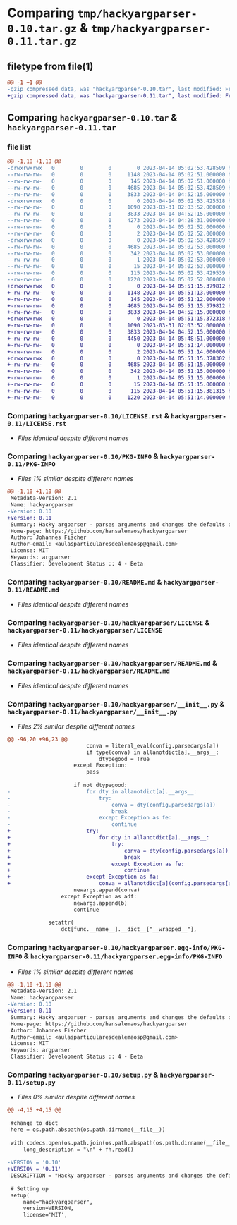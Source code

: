 # Comparing `tmp/hackyargparser-0.10.tar.gz` & `tmp/hackyargparser-0.11.tar.gz`

## filetype from file(1)

```diff
@@ -1 +1 @@
-gzip compressed data, was "hackyargparser-0.10.tar", last modified: Fri Apr 14 05:02:53 2023, max compression
+gzip compressed data, was "hackyargparser-0.11.tar", last modified: Fri Apr 14 05:51:15 2023, max compression
```

## Comparing `hackyargparser-0.10.tar` & `hackyargparser-0.11.tar`

### file list

```diff
@@ -1,18 +1,18 @@
-drwxrwxrwx   0        0        0        0 2023-04-14 05:02:53.428509 hackyargparser-0.10/
--rw-rw-rw-   0        0        0     1148 2023-04-14 05:02:51.000000 hackyargparser-0.10/LICENSE.rst
--rw-rw-rw-   0        0        0      145 2023-04-14 05:02:51.000000 hackyargparser-0.10/MANIFEST.in
--rw-rw-rw-   0        0        0     4685 2023-04-14 05:02:53.428509 hackyargparser-0.10/PKG-INFO
--rw-rw-rw-   0        0        0     3833 2023-04-14 04:52:15.000000 hackyargparser-0.10/README.md
-drwxrwxrwx   0        0        0        0 2023-04-14 05:02:53.425518 hackyargparser-0.10/hackyargparser/
--rw-rw-rw-   0        0        0     1090 2023-03-31 02:03:52.000000 hackyargparser-0.10/hackyargparser/LICENSE
--rw-rw-rw-   0        0        0     3833 2023-04-14 04:52:15.000000 hackyargparser-0.10/hackyargparser/README.md
--rw-rw-rw-   0        0        0     4273 2023-04-14 04:28:31.000000 hackyargparser-0.10/hackyargparser/__init__.py
--rw-rw-rw-   0        0        0        0 2023-04-14 05:02:52.000000 hackyargparser-0.10/hackyargparser/requirements.txt
--rw-rw-rw-   0        0        0        2 2023-04-14 05:02:52.000000 hackyargparser-0.10/hackyargparser/thirdparty.json
-drwxrwxrwx   0        0        0        0 2023-04-14 05:02:53.428509 hackyargparser-0.10/hackyargparser.egg-info/
--rw-rw-rw-   0        0        0     4685 2023-04-14 05:02:53.000000 hackyargparser-0.10/hackyargparser.egg-info/PKG-INFO
--rw-rw-rw-   0        0        0      342 2023-04-14 05:02:53.000000 hackyargparser-0.10/hackyargparser.egg-info/SOURCES.txt
--rw-rw-rw-   0        0        0        1 2023-04-14 05:02:53.000000 hackyargparser-0.10/hackyargparser.egg-info/dependency_links.txt
--rw-rw-rw-   0        0        0       15 2023-04-14 05:02:53.000000 hackyargparser-0.10/hackyargparser.egg-info/top_level.txt
--rw-rw-rw-   0        0        0      115 2023-04-14 05:02:53.429539 hackyargparser-0.10/setup.cfg
--rw-rw-rw-   0        0        0     1220 2023-04-14 05:02:52.000000 hackyargparser-0.10/setup.py
+drwxrwxrwx   0        0        0        0 2023-04-14 05:51:15.379812 hackyargparser-0.11/
+-rw-rw-rw-   0        0        0     1148 2023-04-14 05:51:13.000000 hackyargparser-0.11/LICENSE.rst
+-rw-rw-rw-   0        0        0      145 2023-04-14 05:51:12.000000 hackyargparser-0.11/MANIFEST.in
+-rw-rw-rw-   0        0        0     4685 2023-04-14 05:51:15.379812 hackyargparser-0.11/PKG-INFO
+-rw-rw-rw-   0        0        0     3833 2023-04-14 04:52:15.000000 hackyargparser-0.11/README.md
+drwxrwxrwx   0        0        0        0 2023-04-14 05:51:15.372318 hackyargparser-0.11/hackyargparser/
+-rw-rw-rw-   0        0        0     1090 2023-03-31 02:03:52.000000 hackyargparser-0.11/hackyargparser/LICENSE
+-rw-rw-rw-   0        0        0     3833 2023-04-14 04:52:15.000000 hackyargparser-0.11/hackyargparser/README.md
+-rw-rw-rw-   0        0        0     4450 2023-04-14 05:48:51.000000 hackyargparser-0.11/hackyargparser/__init__.py
+-rw-rw-rw-   0        0        0        0 2023-04-14 05:51:14.000000 hackyargparser-0.11/hackyargparser/requirements.txt
+-rw-rw-rw-   0        0        0        2 2023-04-14 05:51:14.000000 hackyargparser-0.11/hackyargparser/thirdparty.json
+drwxrwxrwx   0        0        0        0 2023-04-14 05:51:15.378302 hackyargparser-0.11/hackyargparser.egg-info/
+-rw-rw-rw-   0        0        0     4685 2023-04-14 05:51:15.000000 hackyargparser-0.11/hackyargparser.egg-info/PKG-INFO
+-rw-rw-rw-   0        0        0      342 2023-04-14 05:51:15.000000 hackyargparser-0.11/hackyargparser.egg-info/SOURCES.txt
+-rw-rw-rw-   0        0        0        1 2023-04-14 05:51:15.000000 hackyargparser-0.11/hackyargparser.egg-info/dependency_links.txt
+-rw-rw-rw-   0        0        0       15 2023-04-14 05:51:15.000000 hackyargparser-0.11/hackyargparser.egg-info/top_level.txt
+-rw-rw-rw-   0        0        0      115 2023-04-14 05:51:15.381315 hackyargparser-0.11/setup.cfg
+-rw-rw-rw-   0        0        0     1220 2023-04-14 05:51:14.000000 hackyargparser-0.11/setup.py
```

### Comparing `hackyargparser-0.10/LICENSE.rst` & `hackyargparser-0.11/LICENSE.rst`

 * *Files identical despite different names*

### Comparing `hackyargparser-0.10/PKG-INFO` & `hackyargparser-0.11/PKG-INFO`

 * *Files 1% similar despite different names*

```diff
@@ -1,10 +1,10 @@
 Metadata-Version: 2.1
 Name: hackyargparser
-Version: 0.10
+Version: 0.11
 Summary: Hacky argparser - parses arguments and changes the defaults of functions
 Home-page: https://github.com/hansalemaos/hackyargparser
 Author: Johannes Fischer
 Author-email: <aulasparticularesdealemaosp@gmail.com>
 License: MIT
 Keywords: argparser
 Classifier: Development Status :: 4 - Beta
```

### Comparing `hackyargparser-0.10/README.md` & `hackyargparser-0.11/README.md`

 * *Files identical despite different names*

### Comparing `hackyargparser-0.10/hackyargparser/LICENSE` & `hackyargparser-0.11/hackyargparser/LICENSE`

 * *Files identical despite different names*

### Comparing `hackyargparser-0.10/hackyargparser/README.md` & `hackyargparser-0.11/hackyargparser/README.md`

 * *Files identical despite different names*

### Comparing `hackyargparser-0.10/hackyargparser/__init__.py` & `hackyargparser-0.11/hackyargparser/__init__.py`

 * *Files 2% similar despite different names*

```diff
@@ -96,20 +96,23 @@
                         conva = literal_eval(config.parsedargs[a])
                         if type(conva) in allanotdict[a].__args__:
                             dtypegood = True
                     except Exception:
                         pass
 
                     if not dtypegood:
-                        for dty in allanotdict[a].__args__:
-                            try:
-                                conva = dty(config.parsedargs[a])
-                                break
-                            except Exception as fe:
-                                continue
+                        try:
+                            for dty in allanotdict[a].__args__:
+                                try:
+                                    conva = dty(config.parsedargs[a])
+                                    break
+                                except Exception as fe:
+                                    continue
+                        except Exception as fa:
+                            conva = allanotdict[a](config.parsedargs[a])
                     newargs.append(conva)
                 except Exception as adf:
                     newargs.append(b)
                     continue
 
             setattr(
                 dct[func.__name__].__dict__["__wrapped__"],
```

### Comparing `hackyargparser-0.10/hackyargparser.egg-info/PKG-INFO` & `hackyargparser-0.11/hackyargparser.egg-info/PKG-INFO`

 * *Files 1% similar despite different names*

```diff
@@ -1,10 +1,10 @@
 Metadata-Version: 2.1
 Name: hackyargparser
-Version: 0.10
+Version: 0.11
 Summary: Hacky argparser - parses arguments and changes the defaults of functions
 Home-page: https://github.com/hansalemaos/hackyargparser
 Author: Johannes Fischer
 Author-email: <aulasparticularesdealemaosp@gmail.com>
 License: MIT
 Keywords: argparser
 Classifier: Development Status :: 4 - Beta
```

### Comparing `hackyargparser-0.10/setup.py` & `hackyargparser-0.11/setup.py`

 * *Files 0% similar despite different names*

```diff
@@ -4,15 +4,15 @@
 
 #change to dict
 here = os.path.abspath(os.path.dirname(__file__))
 
 with codecs.open(os.path.join(os.path.abspath(os.path.dirname(__file__)),'README.md'), encoding="utf-8") as fh:
     long_description = "\n" + fh.read()
 
-VERSION = '0.10'
+VERSION = '0.11'
 DESCRIPTION = "Hacky argparser - parses arguments and changes the defaults of functions"
 
 # Setting up
 setup(
     name="hackyargparser",
     version=VERSION,
     license='MIT',
```

